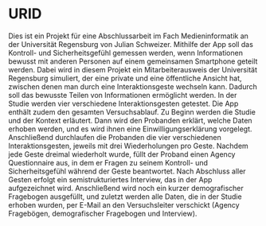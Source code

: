 # URID

Dies ist ein Projekt für eine Abschlussarbeit im Fach Medieninformatik an der Universität Regensburg von Julian Schweizer. Mithilfe der App soll das Kontroll- und Sicherheitsgefühl gemessen werden, wenn Informationen bewusst mit anderen Personen auf einem gemeinsamen Smartphone geteilt werden. Dabei wird in diesem Projekt ein Mitarbeiterausweis der Universität Regensburg simuliert, der eine private und eine öffentliche Ansicht hat, zwischen denen man durch eine Interaktionsgeste wechseln kann. Dadurch soll das bewusste Teilen von Informationen ermöglicht werden. In der Studie werden vier verschiedene Interaktionsgesten getestet. Die App enthält zudem den gesamten Versuchsablauf. Zu Beginn werden die Studie und der Kontext erläutert. Dann wird den Probanden erklärt, welche Daten erhoben werden, und es wird ihnen eine Einwilligungserklärung vorgelegt. Anschließend durchlaufen die Probanden die vier verschiedenen Interaktionsgesten, jeweils mit drei Wiederholungen pro Geste. Nachdem jede Geste dreimal wiederholt wurde, füllt der Proband einen Agency Questionnaire aus, in dem er Fragen zu seinem Kontroll- und Sicherheitsgefühl während der Geste beantwortet. Nach Abschluss aller Gesten erfolgt ein semistrukturiertes Interview, das in der App aufgezeichnet wird. Anschließend wird noch ein kurzer demografischer Fragebogen ausgefüllt, und zuletzt werden alle Daten, die in der Studie erhoben wurden, per E-Mail an den Versuchsleiter verschickt (Agency Fragebögen, demografischer Fragebogen und Interview).

